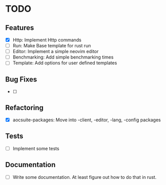 # TODO

## Features

- [x] Http: Implement Http commands
- [ ] Run: Make Base template for rust run
- [ ] Editor: Implement a simple neovim editor
- [ ] Benchmarking: Add simple benchmarking times
- [ ] Template: Add options for user defined templates

## Bug Fixes

- [ ]

## Refactoring

- [x] aocsuite-packages: Move into -client, -editor, -lang, -config packages

## Tests

- [ ] Implement some tests

## Documentation

- [ ] Write some documentation. At least figure out how to do that in rust.

```

```
